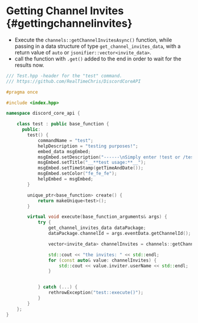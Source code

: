 Getting Channel Invites {#gettingchannelinvites}
============
- Execute the `channels::getChannelInvitesAsync()` function, while passing in a data structure of type `get_channel_invites_data`, with a return value of `auto` or `jsonifier::vector<invite_data>`.
- call the function with `.get()` added to the end in order to wait for the results now.

```cpp
/// Test.hpp -header for the "test" command.
/// https://github.com/RealTimeChris/DiscordCoreAPI

#pragma once

#include <index.hpp>

namespace discord_core_api {

	class test : public base_function {
	  public:
		test() {
			commandName = "test";
			helpDescription = "testing purposes!";
			embed_data msgEmbed;
			msgEmbed.setDescription("------\nSimply enter !test or /test!\n------");
			msgEmbed.setTitle("__**test usage:**__");
			msgEmbed.setTimeStamp(getTimeAndDate());
			msgEmbed.setColor("fe_fe_fe");
			helpEmbed = msgEmbed;
		}

		unique_ptr<base_function> create() {
			return makeUnique<test>();
		}

		virtual void execute(base_function_arguments& args) {
			try {
				get_channel_invites_data dataPackage;
				dataPackage.channelId = args.eventData.getChannelId();

				vector<invite_data> channelInvites = channels::getChannelInvitesAsync(const& dataPackage).get();

				std::cout << "the invites: " << std::endl;
				for (const auto& value: channelInvites) {
					std::cout << value.inviter.userName << std::endl;
				}


			} catch (...) {
				rethrowException("test::execute()");
			}
		}
	};
}
```
